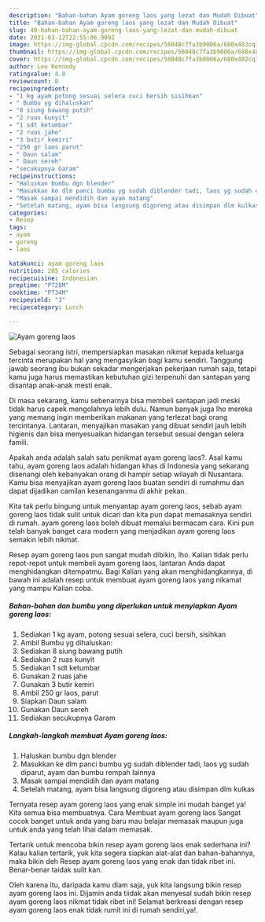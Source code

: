 ```yaml
---
description: "Bahan-bahan Ayam goreng laos yang lezat dan Mudah Dibuat"
title: "Bahan-bahan Ayam goreng laos yang lezat dan Mudah Dibuat"
slug: 40-bahan-bahan-ayam-goreng-laos-yang-lezat-dan-mudah-dibuat
date: 2021-03-12T22:55:06.909Z
image: https://img-global.cpcdn.com/recipes/56048c7fa3b9006a/680x482cq70/ayam-goreng-laos-foto-resep-utama.jpg
thumbnail: https://img-global.cpcdn.com/recipes/56048c7fa3b9006a/680x482cq70/ayam-goreng-laos-foto-resep-utama.jpg
cover: https://img-global.cpcdn.com/recipes/56048c7fa3b9006a/680x482cq70/ayam-goreng-laos-foto-resep-utama.jpg
author: Leo Kennedy
ratingvalue: 4.8
reviewcount: 8
recipeingredient:
- "1 kg ayam potong sesuai selera cuci bersih sisihkan"
- " Bumbu yg dihaluskan"
- "8 siung bawang putih"
- "2 ruas kunyit"
- "1 sdt ketumbar"
- "2 ruas jahe"
- "3 butir kemiri"
- "250 gr laos parut"
- " Daun salam"
- " Daun sereh"
- "secukupnya Garam"
recipeinstructions:
- "Haluskan bumbu dgn blender"
- "Masukkan ke dlm panci bumbu yg sudah diblender tadi, laos yg sudah diparut, ayam dan bumbu rempah lainnya"
- "Masak sampai mendidih dan ayam matang"
- "Setelah matang, ayam bisa langsung digoreng atau disimpan dlm kulkas"
categories:
- Resep
tags:
- ayam
- goreng
- laos

katakunci: ayam goreng laos 
nutrition: 205 calories
recipecuisine: Indonesian
preptime: "PT28M"
cooktime: "PT34M"
recipeyield: "3"
recipecategory: Lunch

---
```



![Ayam goreng laos](https://img-global.cpcdn.com/recipes/56048c7fa3b9006a/680x482cq70/ayam-goreng-laos-foto-resep-utama.jpg)

Sebagai seorang istri, mempersiapkan masakan nikmat kepada keluarga tercinta merupakan hal yang mengasyikan bagi kamu sendiri. Tanggung jawab seorang ibu bukan sekadar mengerjakan pekerjaan rumah saja, tetapi kamu juga harus memastikan kebutuhan gizi terpenuhi dan santapan yang disantap anak-anak mesti enak.

Di masa  sekarang, kamu sebenarnya bisa membeli santapan jadi meski tidak harus capek mengolahnya lebih dulu. Namun banyak juga lho mereka yang memang ingin memberikan makanan yang terlezat bagi orang tercintanya. Lantaran, menyajikan masakan yang dibuat sendiri jauh lebih higienis dan bisa menyesuaikan hidangan tersebut sesuai dengan selera famili. 



Apakah anda adalah salah satu penikmat ayam goreng laos?. Asal kamu tahu, ayam goreng laos adalah hidangan khas di Indonesia yang sekarang disenangi oleh kebanyakan orang di hampir setiap wilayah di Nusantara. Kamu bisa menyajikan ayam goreng laos buatan sendiri di rumahmu dan dapat dijadikan camilan kesenanganmu di akhir pekan.

Kita tak perlu bingung untuk menyantap ayam goreng laos, sebab ayam goreng laos tidak sulit untuk dicari dan kita pun dapat memasaknya sendiri di rumah. ayam goreng laos boleh dibuat memalui bermacam cara. Kini pun telah banyak banget cara modern yang menjadikan ayam goreng laos semakin lebih nikmat.

Resep ayam goreng laos pun sangat mudah dibikin, lho. Kalian tidak perlu repot-repot untuk membeli ayam goreng laos, lantaran Anda dapat menghidangkan ditempatmu. Bagi Kalian yang akan menghidangkannya, di bawah ini adalah resep untuk membuat ayam goreng laos yang nikamat yang mampu Kalian coba.

<!--inarticleads1-->

##### Bahan-bahan dan bumbu yang diperlukan untuk menyiapkan Ayam goreng laos:

1. Sediakan 1 kg ayam, potong sesuai selera, cuci bersih, sisihkan
1. Ambil  Bumbu yg dihaluskan:
1. Sediakan 8 siung bawang putih
1. Sediakan 2 ruas kunyit
1. Sediakan 1 sdt ketumbar
1. Gunakan 2 ruas jahe
1. Gunakan 3 butir kemiri
1. Ambil 250 gr laos, parut
1. Siapkan  Daun salam
1. Gunakan  Daun sereh
1. Sediakan secukupnya Garam




<!--inarticleads2-->

##### Langkah-langkah membuat Ayam goreng laos:

1. Haluskan bumbu dgn blender
1. Masukkan ke dlm panci bumbu yg sudah diblender tadi, laos yg sudah diparut, ayam dan bumbu rempah lainnya
1. Masak sampai mendidih dan ayam matang
1. Setelah matang, ayam bisa langsung digoreng atau disimpan dlm kulkas




Ternyata resep ayam goreng laos yang enak simple ini mudah banget ya! Kita semua bisa membuatnya. Cara Membuat ayam goreng laos Sangat cocok banget untuk anda yang baru mau belajar memasak maupun juga untuk anda yang telah lihai dalam memasak.

Tertarik untuk mencoba bikin resep ayam goreng laos enak sederhana ini? Kalau kalian tertarik, yuk kita segera siapkan alat-alat dan bahan-bahannya, maka bikin deh Resep ayam goreng laos yang enak dan tidak ribet ini. Benar-benar taidak sulit kan. 

Oleh karena itu, daripada kamu diam saja, yuk kita langsung bikin resep ayam goreng laos ini. Dijamin anda tiidak akan menyesal sudah bikin resep ayam goreng laos nikmat tidak ribet ini! Selamat berkreasi dengan resep ayam goreng laos enak tidak rumit ini di rumah sendiri,ya!.

